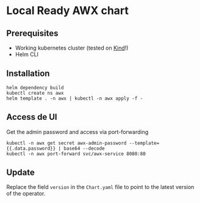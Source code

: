 # Local Ready AWX chart

## Prerequisites

* Working kubernetes cluster (tested on [Kind](https://kind.sigs.k8s.io/)!)
* Helm CLI

## Installation

```
helm dependency build
kubectl create ns awx
helm template . -n awx | kubectl -n awx apply -f -
```

## Access de UI

Get the admin password and access via port-forwarding

```
kubectl -n awx get secret awx-admin-password --template={{.data.password}} | base64 --decode
kubectl -n awx port-forward svc/awx-service 8080:80
```

## Update

Replace the field `version` in the `Chart.yaml` file to point to the latest version of the operator.

